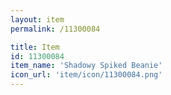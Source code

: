 ```yaml
---
layout: item
permalink: /11300084

title: Item
id: 11300084
item_name: 'Shadowy Spiked Beanie'
icon_url: 'item/icon/11300084.png'
---
```

